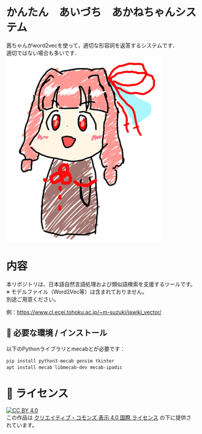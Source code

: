 # かんたん　あいづち　あかねちゃんシステム
茜ちゃんがword2vecを使って，適切な形容詞を返答するシステムです．  
適切ではない場合も多いです．
![立ち絵](https://github.com/HAL7000-S/word2vec_akane/blob/main/speek.png)


# 内容
本リポジトリは、日本語自然言語処理および類似語検索を支援するツールです。  
※ モデルファイル（Word2Vec等）は含まれておりません。  
別途ご用意ください。

例：https://www.cl.ecei.tohoku.ac.jp/~m-suzuki/jawiki_vector/

## 🔧 必要な環境 / インストール

以下のPythonライブラリとmecabとが必要です：

```bash
pip install python3-mecab gensim tkinter
apt install mecab libmecab-dev mecab-ipadic
```

# 🪪 ライセンス

[![CC BY 4.0](https://licensebuttons.net/l/by/4.0/88x31.png)](https://creativecommons.org/licenses/by/4.0/deed.ja)  
この作品は [クリエイティブ・コモンズ 表示 4.0 国際 ライセンス](https://creativecommons.org/licenses/by/4.0/deed.ja) の下に提供されています。
